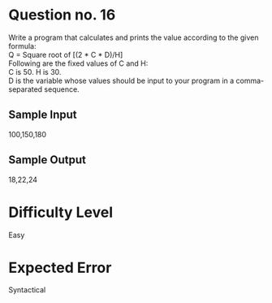 # Question no. 16

Write a program that calculates and prints the value according to the given formula: <br>
Q = Square root of [(2 * C * D)/H] <br>
Following are the fixed values of C and H: <br>
C is 50. H is 30.<br>
D is the variable whose values should be input to your program in a comma-separated sequence.<br>

## Sample Input

100,150,180

## Sample Output

18,22,24

#   Difficulty Level

Easy

# Expected Error

Syntactical